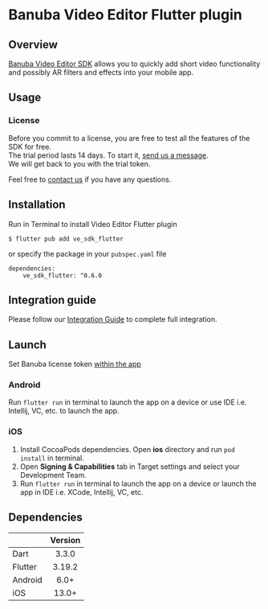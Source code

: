 # Banuba Video Editor Flutter plugin

## Overview
[Banuba Video Editor SDK](https://www.banuba.com/video-editor-sdk) allows you to quickly add short video functionality and possibly AR filters and effects into your mobile app.

## Usage
### License
Before you commit to a license, you are free to test all the features of the SDK for free.  
The trial period lasts 14 days. To start it, [send us a message](https://www.banuba.com/video-editor-sdk#form).  
We will get back to you with the trial token.

Feel free to [contact us](https://www.banuba.com/faq/kb-tickets/new) if you have any questions.

## Installation

Run in Terminal to install Video Editor Flutter plugin
```
$ flutter pub add ve_sdk_flutter
```
or specify the package in your ```pubspec.yaml``` file
```
dependencies:
    ve_sdk_flutter: ^0.6.0
```

## Integration guide
Please follow our [Integration Guide](mddocs/integration_guide.md) to complete full integration.

## Launch
Set Banuba license token [within the app](example/lib/main.dart#L9)

### Android
Run ```flutter run``` in terminal to launch the app on a device or use IDE i.e. Intellij, VC, etc. to launch the app.

### iOS
1. Install CocoaPods dependencies. Open **ios** directory and run ```pod install``` in terminal.
2. Open **Signing & Capabilities** tab in Target settings and select your Development Team.
3. Run ```flutter run``` in terminal to launch the app on a device or launch the app in IDE i.e. XCode, Intellij, VC, etc.

## Dependencies
|       | Version | 
| --------- |:-------:| 
| Dart      |  3.3.0  | 
| Flutter   | 3.19.2  |
| Android      |  6.0+   |
| iOS          |  13.0+  |